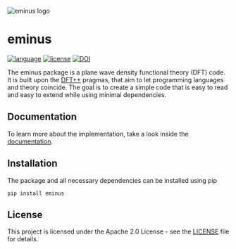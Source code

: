 ![eminus logo](https://gitlab.com/wangenau/eminus/-/raw/main/docs/logo/eminus_logo.png)

# eminus
[![language](https://img.shields.io/badge/language-Python3-green)](https://www.python.org)
[![license](https://img.shields.io/badge/license-APACHE2-lightgrey)](https://gitlab.com/wangenau/eminus/-/blob/main/LICENSE)
[![DOI](https://zenodo.org/badge/431079841.svg)](https://zenodo.org/badge/latestdoi/431079841)

The eminus package is a plane wave density functional theory (DFT) code.
It is built upon the [DFT++](https://arxiv.org/abs/cond-mat/9909130) pragmas, that aim to let programming languages and theory coincide.
The goal is to create a simple code that is easy to read and easy to extend while using minimal dependencies.

## Documentation

To learn more about the implementation, take a look inside the [documentation](https://wangenau.gitlab.io/eminus).

## Installation

The package and all necessary dependencies can be installed using pip

```terminal
pip install eminus
```

## License

This project is licensed under the Apache 2.0 License - see the [LICENSE](https://gitlab.com/wangenau/eminus/-/blob/main/LICENSE) file for details.
